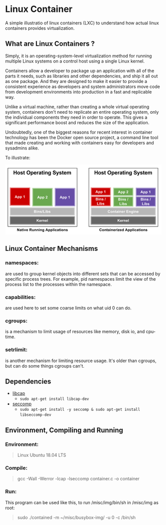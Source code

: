 # Linux Container

A simple illustratio of linux containers (LXC) to understand how actual linux containers provides virtualization.

## What are Linux Containers ?

Simply, it is an operating-system-level virtualization method for running multiple Linux systems on a control host using a single Linux kernel.

Containers allow a developer to package up an application with all of the parts it needs, such as libraries and other dependencies, and ship it all out as one package. And they are designed to make it easier to provide a consistent experience as developers and system administrators move code from development environments into production in a fast and replicable way.

Unlike a virtual machine, rather than creating a whole virtual operating system, containers don't need to replicate an entire operating system, only the individual components they need in order to operate. This gives a significant performance boost and reduces the size of the application.

Undoubtedly, one of the biggest reasons for recent interest in container technology has been the Docker open source project, a command line tool that made creating and working with containers easy for developers and sysadmins alike.

To illustrate:

![container](contained.png)

## Linux Container Mechanisms

<h3>namespaces:</h3> are used to group kernel objects into different sets that can be accessed by specific process trees. For example, pid namespaces limit the view of the process list to the processes within the namespace.

<h3>capabilities:</h3> are used here to set some coarse limits on what uid 0 can do.

<h3>cgroups:</h3> is a mechanism to limit usage of resources like memory, disk io, and cpu-time.

<h3>setrlimit:</h3> is another mechanism for limiting resource usage. It's older than cgroups, but can do some things cgroups can't.

## Dependencies

* [libcap](https://man7.org/linux/man-pages/man3/libcap.3.html)
  * <code>sudo apt-get install libcap-dev</code>
* [seccomp](https://man7.org/linux/man-pages/man2/seccomp.2.html)
  * <code>sudo apt-get install -y seccomp & sudo apt-get install libseccomp-dev</code>

## Environment, Compiling and Running

<h3>Environment:</h3>

> Linux Ubuntu 18.04 LTS

<h3>Compile:</h3>

> gcc -Wall -Werror -lcap -lseccomp container.c -o container

<h3>Run:</h3>

This program can be used like this, to run /misc/img/bin/sh in /misc/img as root:

> sudo ./contained -m ~/misc/busybox-img/ -u 0 -c /bin/sh
